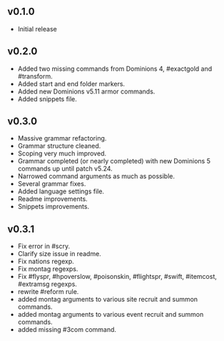 ## v0.1.0
* Initial release

## v0.2.0
* Added two missing commands from Dominions 4, #exactgold and #transform.
* Added start and end folder markers.
* Added new Dominions v5.11 armor commands.
* Added snippets file.

## v0.3.0
* Massive grammar refactoring.
* Grammar structure cleaned.
* Scoping very much improved.
* Grammar completed (or nearly completed) with new Dominions 5 commands up until patch v5.24.
* Narrowed command arguments as much as possible.
* Several grammar fixes.
* Added language settings file.
* Readme improvements.
* Snippets improvements.

## v0.3.1
* Fix error in #scry.
* Clarify size issue in readme.
* Fix nations regexp.
* Fix montag regexps.
* Fix #flyspr, #hpoverslow, #poisonskin, #flightspr, #swift, #itemcost, #extramsg regexps.
* rewrite #reform rule.
* added montag arguments to various site recruit and summon commands.
* added montag arguments to various event recruit and summon commands.
* added missing #3com command.
